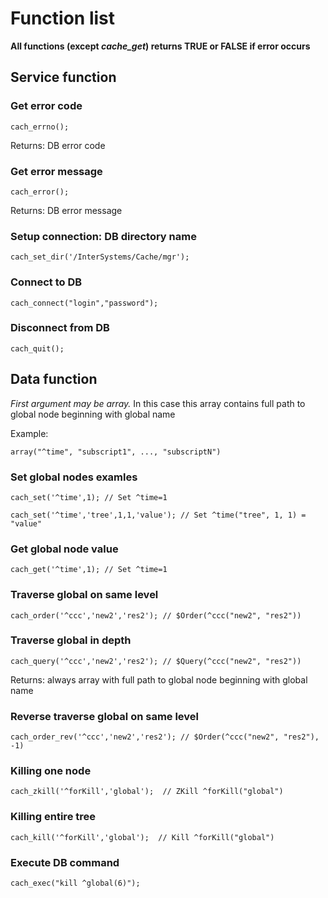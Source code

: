 # Function list

**All functions (except *cache_get*) returns TRUE or FALSE if error occurs**

## Service function

### Get error code

`cach_errno();`

Returns: DB error code

### Get error message

`cach_error();`

Returns: DB error message

### Setup connection: DB directory name

`cach_set_dir('/InterSystems/Cache/mgr');`

### Connect to DB

`cach_connect("login","password");`

### Disconnect from DB

`cach_quit();`

## Data function

*First argument may be array.*
In this case this array contains full path to global node beginning with global name

Example:

`array("^time", "subscript1", ..., "subscriptN")`

### Set global nodes examles

`cach_set('^time',1); // Set ^time=1`

`cach_set('^time','tree',1,1,'value'); // Set ^time("tree", 1, 1) = "value"`

### Get global node value

`cach_get('^time',1); // Set ^time=1`

### Traverse global on same level

`cach_order('^ccc','new2','res2'); // $Order(^ccc("new2", "res2"))`

### Traverse global in depth

`cach_query('^ccc','new2','res2'); // $Query(^ccc("new2", "res2"))`

Returns: always array with full path to global node beginning with global name

### Reverse traverse global on same level

`cach_order_rev('^ccc','new2','res2'); // $Order(^ccc("new2", "res2"), -1)`

### Killing one node

`cach_zkill('^forKill','global');  // ZKill ^forKill("global")`

### Killing entire tree

`cach_kill('^forKill','global');  // Kill ^forKill("global")`

### Execute DB command

`cach_exec("kill ^global(6)");`
